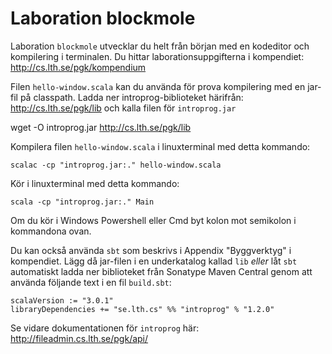 # Laboration blockmole

Laboration `blockmole` utvecklar du helt från början med en kodeditor och kompilering i terminalen. Du hittar laborationsuppgifterna i kompendiet:
http://cs.lth.se/pgk/kompendium

Filen `hello-window.scala` kan du använda för prova kompilering med en jar-fil på classpath.
Ladda ner introprog-biblioteket härifrån: http://cs.lth.se/pgk/lib och kalla filen för `introprog.jar`

  wget -O introprog.jar http://cs.lth.se/pgk/lib

Kompilera filen `hello-window.scala` i linuxterminal med detta kommando:

    scalac -cp "introprog.jar:." hello-window.scala

Kör i linuxterminal med detta kommando:

    scala -cp "introprog.jar:." Main

Om du kör i Windows Powershell eller Cmd byt kolon mot semikolon i kommandona ovan.

Du kan också använda `sbt` som beskrivs i Appendix "Byggverktyg" i kompendiet. Lägg då jar-filen i en underkatalog kallad `lib` *eller* låt `sbt` automatiskt ladda ner biblioteket från Sonatype Maven Central genom att använda följande text i en fil `build.sbt`:

    scalaVersion := "3.0.1"
    libraryDependencies += "se.lth.cs" %% "introprog" % "1.2.0"

Se vidare dokumentationen för `introprog` här: http://fileadmin.cs.lth.se/pgk/api/
